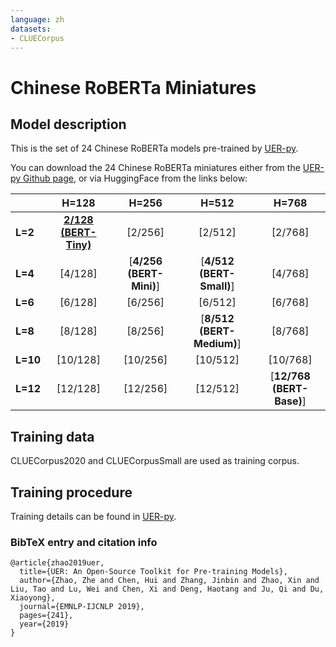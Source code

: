 ```yaml
---
language: zh
datasets: 
- CLUECorpus
---
```


# Chinese RoBERTa Miniatures

## Model description

This is the set of 24 Chinese RoBERTa models pre-trained by [UER-py](https://www.aclweb.org/anthology/D19-3041.pdf).

You can download the 24 Chinese RoBERTa miniatures either from the [UER-py Github page](https://github.com/dbiir/UER-py/), or via HuggingFace from the links below:

|   |H=128|H=256|H=512|H=768|
|---|:---:|:---:|:---:|:---:|
| **L=2**  |[**2/128 (BERT-Tiny)**][2_128]|[2/256]|[2/512]|[2/768]|
| **L=4**  |[4/128]|[**4/256 (BERT-Mini)**]|[**4/512 (BERT-Small)**]|[4/768]|
| **L=6**  |[6/128]|[6/256]|[6/512]|[6/768]|
| **L=8**  |[8/128]|[8/256]|[**8/512 (BERT-Medium)**]|[8/768]|
| **L=10** |[10/128]|[10/256]|[10/512]|[10/768]|
| **L=12** |[12/128]|[12/256]|[12/512]|[**12/768 (BERT-Base)**]|

## Training data

CLUECorpus2020 and CLUECorpusSmall are used as training corpus.

## Training procedure

Training details can be found in [UER-py](https://github.com/dbiir/UER-py/).

### BibTeX entry and citation info

```
@article{zhao2019uer,
  title={UER: An Open-Source Toolkit for Pre-training Models},
  author={Zhao, Zhe and Chen, Hui and Zhang, Jinbin and Zhao, Xin and Liu, Tao and Lu, Wei and Chen, Xi and Deng, Haotang and Ju, Qi and Du, Xiaoyong},
  journal={EMNLP-IJCNLP 2019},
  pages={241},
  year={2019}
}
```

[2_128]: https://huggingface.co/uer/chinese_roberta_L-2_H-128
